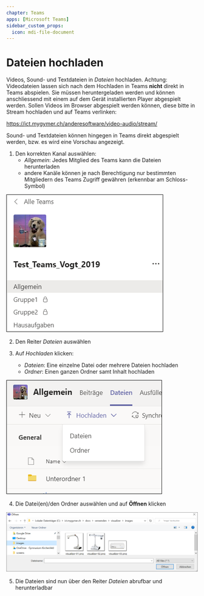 ```yaml
---
chapter: Teams
apps: [Microsoft Teams]
sidebar_custom_props:
  icon: mdi-file-document
---
```


# Dateien hochladen



Videos, Sound- und Textdateien  in _Dateien_ hochladen. Achtung: Videodateien lassen sich nach dem Hochladen in Teams **nicht** direkt in Teams abspielen. Sie müssen heruntergeladen werden und können anschliessend mit einem auf dem Gerät installierten Player abgespielt werden. Sollen Videos im Browser abgespielt werden können, diese bitte in Stream hochladen und auf Teams verlinken:

https://ict.mygymer.ch/anderesoftware/video-audio/stream/

Sound- und Textdateien können hingegen in Teams direkt abgespielt werden, bzw. es wird eine Vorschau angezeigt.


1. Den korrekten Kanal auswählen: 
    * _Allgemein_: Jedes Mitglied des Teams kann die Dateien herunterladen
    * andere Kanäle können je nach Berechtigung nur bestimmten Mitgliedern des Teams Zugriff gewähren (erkennbar am Schloss-Symbol)

![](./images/dateien-hochladen01.png)

2. Den Reiter _Dateien_ auswählen

3. Auf _Hochladen_ klicken:
    * _Dateien_: Eine einzelne Datei oder mehrere Dateien hochladen
    * _Ordner_: Einen ganzen Ordner samt Inhalt hochladen

![](./images/dateien-hochladen02.png)

4. Die Datei(en)/den Ordner auswählen und auf __Öffnen__ klicken

![](./images/dateien-hochladen03.png)

5. Die Dateien sind nun über den Reiter _Dateien_ abrufbar und herunterladbar